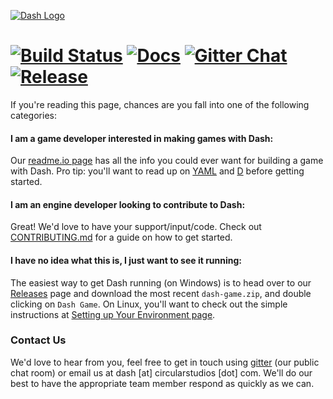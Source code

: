 [![Dash Logo](https://cloud.githubusercontent.com/assets/512416/2726786/6618d624-c5c2-11e3-9049-23637e5a1739.png)](https://github.com/Circular-Studios/Dash/wiki)

# [![Build Status](http://img.shields.io/travis/Circular-Studios/Dash/develop.svg?style=flat)](https://travis-ci.org/Circular-Studios/Dash) [![Docs](http://img.shields.io/badge/docs-ddoc-yellow.svg?style=flat)](http://circular-studios.github.io/Dash/docs/) [![Gitter Chat](http://img.shields.io/badge/chat-gitter-brightgreen.svg?style=flat)](https://gitter.im/Circular-Studios/Dash) [![Release](http://img.shields.io/github/release/Circular-Studios/Dash.svg?style=flat)](http://code.dlang.org/packages/dash)

If you're reading this page, chances are you fall into one of the following categories:

#### I am a game developer interested in making games with Dash:

Our [readme.io page](http://dash.circularstudios.com/) has all the info you could ever want for building a game with Dash. Pro tip: you'll want to read up on [YAML](http://www.yaml.org/) and [D](http://dlang.org) before getting started.

#### I am an engine developer looking to contribute to Dash:

Great! We'd love to have your support/input/code. Check out [CONTRIBUTING.md](https://github.com/Circular-Studios/Dash/blob/develop/CONTRIBUTING.md) for a guide on how to get started.

#### I have no idea what this is, I just want to see it running:

The easiest way to get Dash running (on Windows) is to head over to our [Releases](https://github.com/Circular-Studios/Dash/releases) page and download the most recent `dash-game.zip`, and double clicking on `Dash Game`. On Linux, you'll want to check out the simple instructions at [Setting up Your Environment page](https://github.com/Circular-Studios/Dash/wiki/Setting-Up-Your-Environment-(Engine)).

### Contact Us

We'd love to hear from you, feel free to get in touch using [gitter](https://gitter.im/Circular-Studios/Dash) (our public chat room) or email us at dash [at] circularstudios [dot] com. We'll do our best to have the appropriate team member respond as quickly as we can.
